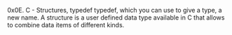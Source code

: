 0x0E. C - Structures, typedef
 typedef, which you can use to
give a type, a new name.
A structure is a user defined data type available
in C that allows to combine data items of
different kinds.
